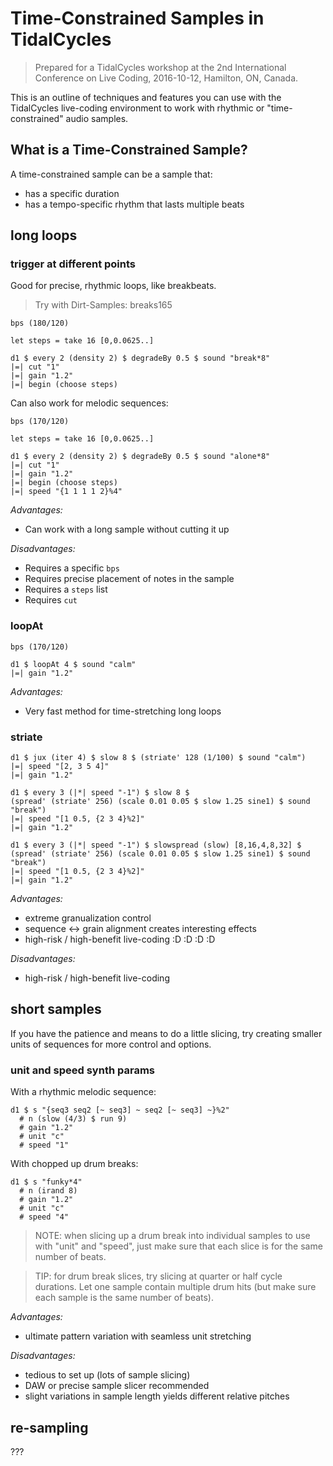 Time-Constrained Samples in TidalCycles
=======================================

> Prepared for a TidalCycles workshop at the 2nd International Conference on
> Live Coding, 2016-10-12, Hamilton, ON, Canada.

This is an outline of techniques and features you can use with the TidalCycles
live-coding environment to work with rhythmic or "time-constrained" audio
samples.

## What is a Time-Constrained Sample?

A time-constrained sample can be a sample that:

- has a specific duration
- has a tempo-specific rhythm that lasts multiple beats

## long loops  

### trigger at different points

Good for precise, rhythmic loops, like breakbeats.

> Try with Dirt-Samples: breaks165

```
bps (180/120)

let steps = take 16 [0,0.0625..]

d1 $ every 2 (density 2) $ degradeBy 0.5 $ sound "break*8"
|=| cut "1"
|=| gain "1.2"
|=| begin (choose steps)
```

Can also work for melodic sequences:

```
bps (170/120)

let steps = take 16 [0,0.0625..]

d1 $ every 2 (density 2) $ degradeBy 0.5 $ sound "alone*8"
|=| cut "1"
|=| gain "1.2"
|=| begin (choose steps)
|=| speed "{1 1 1 1 2}%4"
```

*Advantages:*

- Can work with a long sample without cutting it up

*Disadvantages:*

- Requires a specific `bps`
- Requires precise placement of notes in the sample
- Requires a `steps` list
- Requires `cut`

### loopAt

```
bps (170/120)

d1 $ loopAt 4 $ sound "calm"
|=| gain "1.2"
```

*Advantages:*

- Very fast method for time-stretching long loops


### striate

```
d1 $ jux (iter 4) $ slow 8 $ (striate' 128 (1/100) $ sound "calm")
|=| speed "[2, 3 5 4]"
|=| gain "1.2"
```

```
d1 $ every 3 (|*| speed "-1") $ slow 8 $
(spread' (striate' 256) (scale 0.01 0.05 $ slow 1.25 sine1) $ sound "break")
|=| speed "[1 0.5, {2 3 4}%2]"
|=| gain "1.2"

d1 $ every 3 (|*| speed "-1") $ slowspread (slow) [8,16,4,8,32] $
(spread' (striate' 256) (scale 0.01 0.05 $ slow 1.25 sine1) $ sound "break")
|=| speed "[1 0.5, {2 3 4}%2]"
|=| gain "1.2"
```

*Advantages:*

- extreme granualization control
- sequence <-> grain alignment creates interesting effects
- high-risk / high-benefit live-coding :D :D :D :D

*Disadvantages:*

- high-risk / high-benefit live-coding


## short samples

If you have the patience and means to do a little slicing, try creating
smaller units of sequences for more control and options.

### unit and speed synth params

With a rhythmic melodic sequence:

```
d1 $ s "{seq3 seq2 [~ seq3] ~ seq2 [~ seq3] ~}%2"
  # n (slow (4/3) $ run 9)
  # gain "1.2"
  # unit "c"
  # speed "1"
```

With chopped up drum breaks:

```
d1 $ s "funky*4"
  # n (irand 8)
  # gain "1.2"
  # unit "c"
  # speed "4"

```

> NOTE: when slicing up a drum break into individual samples  to use with
> "unit" and "speed", just make sure that each slice is for the same number
> of beats.

> TIP: for drum break slices, try slicing at quarter or half cycle durations.
> Let one sample contain multiple drum hits (but make sure each sample is the
> same number of beats).

*Advantages:*

- ultimate pattern variation with seamless unit stretching

*Disadvantages:*

- tedious to set up (lots of sample slicing)
- DAW or precise sample slicer recommended
- slight variations in sample length yields different relative pitches

## re-sampling

???
